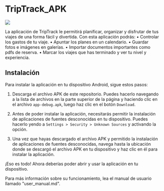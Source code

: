 # TripTrack_APK

<image src=triptrack.png>

La aplicación de TripTrack le permitirá planificar, organizar y disfrutar de tus viajes de una forma fácil y divertida. Con esta aplicación podrás:
    • Controlar los gastos de tu viaje.
    • Apuntar los planes en un calendario.
    • Guardar fotos e imágenes en galerías.
    • Importar documentos importantes como pdfs de reserva.
    • Marcar los viajes que has terminado y ver tu nivel y experiencia.



## Instalación

Para instalar la aplicación en tu dispositivo Android, sigue estos pasos:

1. Descarga el archivo APK de este repositorio. Puedes hacerlo navegando a la lista de archivos en la parte superior de la página y haciendo clic en el archivo `app-debug.apk`, luego haz clic en el botón `Download`.

2. Antes de poder instalar la aplicación, necesitarás permitir la instalación de aplicaciones de fuentes desconocidas en tu dispositivo. Puedes hacerlo yendo a `Settings > Security > Unknown Sources` y activando la opción.

3. Una vez que hayas descargado el archivo APK y permitido la instalación de aplicaciones de fuentes desconocidas, navega hasta la ubicación donde se descargó el archivo APK en tu dispositivo y haz clic en él para instalar la aplicación.

¡Eso es todo! Ahora deberías poder abrir y usar la aplicación en tu dispositivo.

Para más información sobre su funcionamiento, lea el manual de usuario llamado "user_manual.md". 

